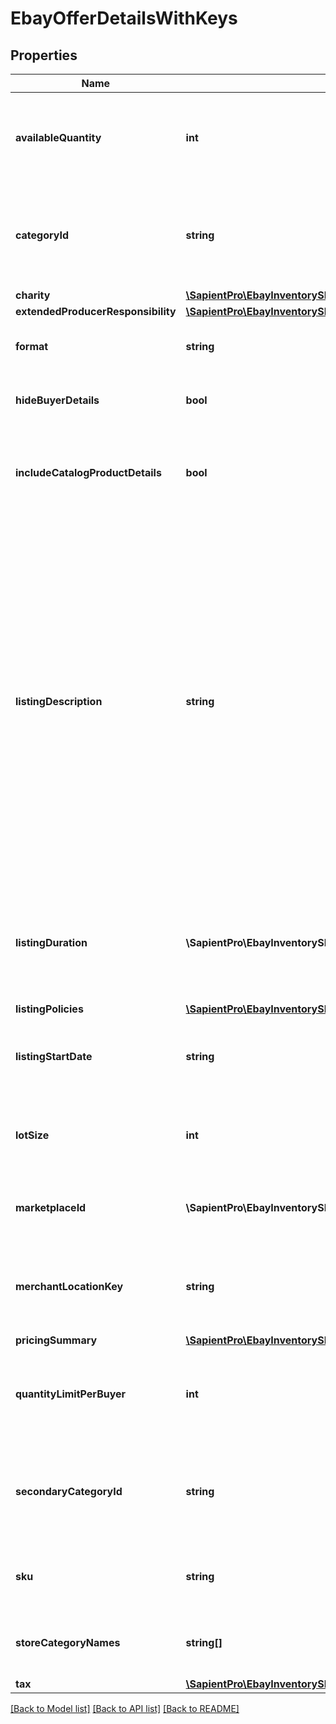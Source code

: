 # EbayOfferDetailsWithKeys

## Properties
| Name                               | Type                                                                                                        | Description                                                                                                                                                                                                                                                                                                                                                                                                                                                                                                                                                                                                                                                                                                                                                                                                                                                                                                                                                                                                                                                                                                                                                                                                                                                                                                                                                                                                                                                                                                                                                                                                                                                                                                                                                                                                                                                                                                                                                                                                                                                                                                                                                                                                                                                                                                                                                                                                                                                                                                                                                                                                                                                                                                                                                                                                                                                                                      | Notes      |
|------------------------------------|-------------------------------------------------------------------------------------------------------------|--------------------------------------------------------------------------------------------------------------------------------------------------------------------------------------------------------------------------------------------------------------------------------------------------------------------------------------------------------------------------------------------------------------------------------------------------------------------------------------------------------------------------------------------------------------------------------------------------------------------------------------------------------------------------------------------------------------------------------------------------------------------------------------------------------------------------------------------------------------------------------------------------------------------------------------------------------------------------------------------------------------------------------------------------------------------------------------------------------------------------------------------------------------------------------------------------------------------------------------------------------------------------------------------------------------------------------------------------------------------------------------------------------------------------------------------------------------------------------------------------------------------------------------------------------------------------------------------------------------------------------------------------------------------------------------------------------------------------------------------------------------------------------------------------------------------------------------------------------------------------------------------------------------------------------------------------------------------------------------------------------------------------------------------------------------------------------------------------------------------------------------------------------------------------------------------------------------------------------------------------------------------------------------------------------------------------------------------------------------------------------------------------------------------------------------------------------------------------------------------------------------------------------------------------------------------------------------------------------------------------------------------------------------------------------------------------------------------------------------------------------------------------------------------------------------------------------------------------------------------------------------------------|------------|
| **availableQuantity**              | **int**                                                                                                     | This integer value sets the quantity of the inventory item (specified by the &lt;strong&gt;sku&lt;/strong&gt; value) that will be available for purchase by buyers shopping on the eBay site specified in the &lt;strong&gt;marketplaceId&lt;/strong&gt; field. Quantity must be set to &lt;code&gt;1&lt;/code&gt; or more in order for the inventory item to be purchasable, but this field is not necessarily required, even for published offers, if the general quantity of the inventory item has already been set in the inventory item record.&lt;br/&gt;&lt;br/&gt; For auction listings, this value must be &lt;code&gt;1&lt;/code&gt;.                                                                                                                                                                                                                                                                                                                                                                                                                                                                                                                                                                                                                                                                                                                                                                                                                                                                                                                                                                                                                                                                                                                                                                                                                                                                                                                                                                                                                                                                                                                                                                                                                                                                                                                                                                                                                                                                                                                                                                                                                                                                                                                                                                                                                                                 | [optional] |
| **categoryId**                     | **string**                                                                                                  | The unique identifier of the eBay category that the product will be listed under. This field is not immediately required upon creating an offer, but will be required before publishing the offer. Sellers can use the &lt;a href&#x3D;\&quot;https://developer.ebay.com/api-docs/commerce/taxonomy/resources/category_tree/methods/getCategorySuggestions\&quot; target&#x3D;\&quot;_blank\&quot;&gt;getCategorySuggestions&lt;/a&gt; method of the Taxonomy API to retrieve suggested category ID values. The seller passes in a query string like \&quot;&lt;em&gt;iPhone 6&lt;/em&gt;\&quot;, and category ID values for suggested categories are returned in the response.                                                                                                                                                                                                                                                                                                                                                                                                                                                                                                                                                                                                                                                                                                                                                                                                                                                                                                                                                                                                                                                                                                                                                                                                                                                                                                                                                                                                                                                                                                                                                                                                                                                                                                                                                                                                                                                                                                                                                                                                                                                                                                                                                                                                                  | [optional] |
| **charity**                        | [**\SapientPro\EbayInventorySDK\Models\Charity**](Charity.md)                                               |                                                                                                                                                                                                                                                                                                                                                                                                                                                                                                                                                                                                                                                                                                                                                                                                                                                                                                                                                                                                                                                                                                                                                                                                                                                                                                                                                                                                                                                                                                                                                                                                                                                                                                                                                                                                                                                                                                                                                                                                                                                                                                                                                                                                                                                                                                                                                                                                                                                                                                                                                                                                                                                                                                                                                                                                                                                                                                  | [optional] |
| **extendedProducerResponsibility** | [**\SapientPro\EbayInventorySDK\Models\ExtendedProducerResponsibility**](ExtendedProducerResponsibility.md) |                                                                                                                                                                                                                                                                                                                                                                                                                                                                                                                                                                                                                                                                                                                                                                                                                                                                                                                                                                                                                                                                                                                                                                                                                                                                                                                                                                                                                                                                                                                                                                                                                                                                                                                                                                                                                                                                                                                                                                                                                                                                                                                                                                                                                                                                                                                                                                                                                                                                                                                                                                                                                                                                                                                                                                                                                                                                                                  | [optional] |
| **format**                         | **string**                                                                                                  | This enumerated value indicates the listing format of the offer. &lt;br/&gt;&lt;br/&gt;Supported values are &lt;code&gt;FIXED_PRICE&lt;/code&gt; and &lt;code&gt;AUCTION&lt;/code&gt;. For implementation help, refer to &lt;a href&#x3D;&#x27;https://developer.ebay.com/api-docs/sell/inventory/types/slr:FormatTypeEnum&#x27;&gt;eBay API documentation&lt;/a&gt;                                                                                                                                                                                                                                                                                                                                                                                                                                                                                                                                                                                                                                                                                                                                                                                                                                                                                                                                                                                                                                                                                                                                                                                                                                                                                                                                                                                                                                                                                                                                                                                                                                                                                                                                                                                                                                                                                                                                                                                                                                                                                                                                                                                                                                                                                                                                                                                                                                                                                                                             | [optional] |
| **hideBuyerDetails**               | **bool**                                                                                                    | This field is included and set to &lt;code&gt;true&lt;/code&gt; if the seller wishes to create a private listing. &lt;br&gt;&lt;br&gt; Sellers may want to use this option when they believe that a listing&#x27;s potential bidders/buyers would not want their obfuscated user IDs (and feedback scores) exposed to other users.                                                                                                                                                                                                                                                                                                                                                                                                                                                                                                                                                                                                                                                                                                                                                                                                                                                                                                                                                                                                                                                                                                                                                                                                                                                                                                                                                                                                                                                                                                                                                                                                                                                                                                                                                                                                                                                                                                                                                                                                                                                                                                                                                                                                                                                                                                                                                                                                                                                                                                                                                               | [optional] |
| **includeCatalogProductDetails**   | **bool**                                                                                                    | This field indicates whether or not eBay product catalog details are applied to a listing. A value of &lt;code&gt;true&lt;/code&gt; indicates the listing corresponds to the eBay product associated with the provided product identifier. The product identifier is provided in &lt;strong&gt;createOrReplaceInventoryItem&lt;/strong&gt;.&lt;br/&gt;&lt;br/&gt; &lt;strong&gt;Default:&lt;/strong&gt; true&lt;p&gt;&lt;span class&#x3D;\&quot;tablenote\&quot;&gt;&lt;strong&gt;Note:&lt;/strong&gt; Though the &lt;strong&gt;includeCatalogProductDetails&lt;/strong&gt; parameter is not required to be submitted in the request, the parameter defaults to &lt;code&gt;true&lt;/code&gt; if omitted.&lt;/span&gt;&lt;/p&gt;                                                                                                                                                                                                                                                                                                                                                                                                                                                                                                                                                                                                                                                                                                                                                                                                                                                                                                                                                                                                                                                                                                                                                                                                                                                                                                                                                                                                                                                                                                                                                                                                                                                                                                                                                                                                                                                                                                                                                                                                                                                                                                                                                                 | [optional] |
| **listingDescription**             | **string**                                                                                                  | The text in this field is (published offers), or will become (unpublished offers) the description of the eBay listing. This field is not immediately required for an unpublished offer, but will be required before publishing the offer. Note that if the &lt;strong&gt;listingDescription&lt;/strong&gt; field was omitted in the &lt;strong&gt;createOffer&lt;/strong&gt; call for the offer, the offer entity should have picked up the text provided in the &lt;strong&gt;product.description&lt;/strong&gt; field of the inventory item record, or if the inventory item is part of a group, the offer entity should have picked up the text provided in the &lt;strong&gt;description&lt;/strong&gt; field of the inventory item group record.&lt;br/&gt;&lt;br/&gt;HTML tags and markup can be used in listing descriptions, but each character counts toward the max length limit.&lt;br/&gt;&lt;br/&gt;&lt;span class&#x3D;\&quot;tablenote\&quot;&gt; &lt;strong&gt;Note:&lt;/strong&gt; To ensure that their short listing description is optimized when viewed on mobile devices, sellers should strongly consider using eBay&#x27;s &lt;a href&#x3D;\&quot;https://pages.ebay.com/sell/itemdescription/customizeyoursummary.html\&quot; target&#x3D;\&quot;_blank\&quot;&gt;View Item description summary feature&lt;/a&gt; when listing their items. Keep in mind that the &#x27;short&#x27; listing description is what prospective buyers first see when they view the listing on a mobile device. The &#x27;full&#x27; listing description is also available to mobile users when they click on the short listing description, but the full description is not automatically optimized for viewing in mobile devices, and many users won&#x27;t even drill down to the full description.&lt;br&gt;&lt;br&gt; Using HTML div and span tag attributes, this feature allows sellers to customize and fully control the short listing description that is displayed to prospective buyers when viewing the listing on a mobile device. The short listing description on mobile devices is limited to 800 characters, and whenever the full listing description (provided in this field, in UI, or seller tool) exceeds this limit, eBay uses a special algorithm to derive the best possible short listing description within the 800-character limit. However, due to some short listing description content being removed, it is definitely not ideal for the seller, and could lead to a bad buyer experience and possibly to a Significantly not as described (SNAD) case, since the buyer may not get complete details on the item when viewing the short listing description. See the eBay help page for more details on using the HTML div and span tags.&lt;/span&gt;&lt;br&gt;&lt;br&gt;&lt;strong&gt;Max length&lt;/strong&gt;: 500000 (which includes HTML markup/tags) | [optional] |
| **listingDuration**                | **\SapientPro\EbayInventorySDK\Enums\ListingDurationEnum**                                                  | This field indicates the number of days that the listing will be active. For fixed-price listings, this value must be set to &lt;code&gt;GTC&lt;/code&gt;, but auction listings support different listing durations.&lt;br /&gt;&lt;br /&gt; The GTC (Good &#x27;Til Cancelled) listings are automatically renewed each calendar month until the seller decides to end the listing.&lt;br /&gt;&lt;br /&gt;&lt;span class&#x3D;\&quot;tablenote\&quot;&gt; &lt;strong&gt;Note:&lt;/strong&gt; If the listing duration expires for an auction offer without a winning bidder, the listing then becomes available as a fixed-price offer and listing duration will be &lt;code&gt;GTC&lt;/code&gt;.&lt;/span&gt; For implementation help, refer to &lt;a href&#x3D;&#x27;https://developer.ebay.com/api-docs/sell/inventory/types/slr:ListingDurationEnum&#x27;&gt;eBay API documentation&lt;/a&gt;                                                                                                                                                                                                                                                                                                                                                                                                                                                                                                                                                                                                                                                                                                                                                                                                                                                                                                                                                                                                                                                                                                                                                                                                                                                                                                                                                                                                                                                                                                                                                                                                                                                                                                                                                                                                                                                                                                                                                                                                | [optional] |
| **listingPolicies**                | [**\SapientPro\EbayInventorySDK\Models\ListingPolicies**](ListingPolicies.md)                               |                                                                                                                                                                                                                                                                                                                                                                                                                                                                                                                                                                                                                                                                                                                                                                                                                                                                                                                                                                                                                                                                                                                                                                                                                                                                                                                                                                                                                                                                                                                                                                                                                                                                                                                                                                                                                                                                                                                                                                                                                                                                                                                                                                                                                                                                                                                                                                                                                                                                                                                                                                                                                                                                                                                                                                                                                                                                                                  | [optional] |
| **listingStartDate**               | **string**                                                                                                  | This field can be used if the seller wants to specify a time in the future that the listing will become active on eBay. The timestamp supplied in this field should be in UTC format, and it should be far enough in the future so that the seller will have enought time to publish the listing with the &lt;strong&gt;publishOffer&lt;/strong&gt; method.&lt;br&gt;&lt;br&gt; This field is optional. If this field is not provided, the listing starts immediately after a successful &lt;strong&gt;publishOffer&lt;/strong&gt; method.                                                                                                                                                                                                                                                                                                                                                                                                                                                                                                                                                                                                                                                                                                                                                                                                                                                                                                                                                                                                                                                                                                                                                                                                                                                                                                                                                                                                                                                                                                                                                                                                                                                                                                                                                                                                                                                                                                                                                                                                                                                                                                                                                                                                                                                                                                                                                       | [optional] |
| **lotSize**                        | **int**                                                                                                     | This field is only applicable if the listing is a lot listing. A lot listing is a listing that has multiple quantity of the same item, such as four identical tires being sold as a single offer, or it can be a mixed lot of similar items, such as used clothing items or an assortment of baseball cards. Whether the lot listing involved identical items or a mixed lot, the integer value passed into this field is the total number of items in the lot. Lots can be used for auction and fixed-price listings.                                                                                                                                                                                                                                                                                                                                                                                                                                                                                                                                                                                                                                                                                                                                                                                                                                                                                                                                                                                                                                                                                                                                                                                                                                                                                                                                                                                                                                                                                                                                                                                                                                                                                                                                                                                                                                                                                                                                                                                                                                                                                                                                                                                                                                                                                                                                                                           | [optional] |
| **marketplaceId**                  | **\SapientPro\EbayInventorySDK\Enums\MarketplaceEnum**                                                      | This enumeration value is the unique identifier of the eBay site for which the offer will be made available. See &lt;strong&gt;MarketplaceEnum&lt;/strong&gt; for the list of supported enumeration values. This field is required. For implementation help, refer to &lt;a href&#x3D;&#x27;https://developer.ebay.com/api-docs/sell/inventory/types/slr:MarketplaceEnum&#x27;&gt;eBay API documentation&lt;/a&gt;                                                                                                                                                                                                                                                                                                                                                                                                                                                                                                                                                                                                                                                                                                                                                                                                                                                                                                                                                                                                                                                                                                                                                                                                                                                                                                                                                                                                                                                                                                                                                                                                                                                                                                                                                                                                                                                                                                                                                                                                                                                                                                                                                                                                                                                                                                                                                                                                                                                                               | [optional] |
| **merchantLocationKey**            | **string**                                                                                                  | The unique identifier of a merchant&#x27;s inventory location (where the inventory item in the offer is located). A &lt;strong&gt;merchantLocationKey&lt;/strong&gt; value is established when the merchant creates an inventory location using the &lt;strong&gt;createInventoryLocation&lt;/strong&gt; call. To get more information about inventory locations, the &lt;strong&gt;getInventoryLocation&lt;/strong&gt; call can be used.&lt;br/&gt;&lt;br/&gt;This field is not initially required upon first creating an offer, but will become required before an offer can be published.&lt;br/&gt;&lt;br/&gt;&lt;b&gt;Max length&lt;/b&gt;: 36                                                                                                                                                                                                                                                                                                                                                                                                                                                                                                                                                                                                                                                                                                                                                                                                                                                                                                                                                                                                                                                                                                                                                                                                                                                                                                                                                                                                                                                                                                                                                                                                                                                                                                                                                                                                                                                                                                                                                                                                                                                                                                                                                                                                                                              | [optional] |
| **pricingSummary**                 | [**\SapientPro\EbayInventorySDK\Models\PricingSummary**](PricingSummary.md)                                 |                                                                                                                                                                                                                                                                                                                                                                                                                                                                                                                                                                                                                                                                                                                                                                                                                                                                                                                                                                                                                                                                                                                                                                                                                                                                                                                                                                                                                                                                                                                                                                                                                                                                                                                                                                                                                                                                                                                                                                                                                                                                                                                                                                                                                                                                                                                                                                                                                                                                                                                                                                                                                                                                                                                                                                                                                                                                                                  | [optional] |
| **quantityLimitPerBuyer**          | **int**                                                                                                     | This field is only applicable and set if the seller wishes to set a restriction on the purchase quantity per seller. If this field is set by the seller for the offer, then each distinct buyer may purchase up to, but not exceed the quantity specified for this field. So, if this field&#x27;s value is &lt;code&gt;5&lt;/code&gt;, each buyer may purchase between one to five of these products, and the purchases can occur in one multiple-quantity purchase, or over multiple transactions. If a buyer attempts to purchase one or more of these products, and the cumulative quantity will take the buyer beyond the quantity limit, that buyer will be blocked from that purchase. &lt;br/&gt;                                                                                                                                                                                                                                                                                                                                                                                                                                                                                                                                                                                                                                                                                                                                                                                                                                                                                                                                                                                                                                                                                                                                                                                                                                                                                                                                                                                                                                                                                                                                                                                                                                                                                                                                                                                                                                                                                                                                                                                                                                                                                                                                                                                        | [optional] |
| **secondaryCategoryId**            | **string**                                                                                                  | The unique identifier for a secondary category. This field is applicable if the seller decides to list the item under two categories. Sellers can use the &lt;a href&#x3D;\&quot;/api-docs/commerce/taxonomy/resources/category_tree/methods/getCategorySuggestions\&quot; target&#x3D;\&quot;_blank\&quot;&gt;getCategorySuggestions&lt;/a&gt; method of the Taxonomy API to retrieve suggested category ID values. A fee may be charged when adding a secondary category to a listing. &lt;br/&gt;&lt;br/&gt;&lt;span class&#x3D;\&quot;tablenote\&quot;&gt;&lt;strong&gt;Note:&lt;/strong&gt; You cannot list &lt;strong&gt;US eBay Motors&lt;/strong&gt; vehicles in two categories. However, you can list &lt;strong&gt;Parts &amp; Accessories&lt;/strong&gt; in two categories.&lt;/span&gt;                                                                                                                                                                                                                                                                                                                                                                                                                                                                                                                                                                                                                                                                                                                                                                                                                                                                                                                                                                                                                                                                                                                                                                                                                                                                                                                                                                                                                                                                                                                                                                                                                                                                                                                                                                                                                                                                                                                                                                                                                                                                                              | [optional] |
| **sku**                            | **string**                                                                                                  | This is the seller-defined SKU value of the product that will be listed on the eBay site (specified in the &lt;strong&gt;marketplaceId&lt;/strong&gt; field). Only one offer (in unpublished or published state) may exist for each &lt;strong&gt;sku&lt;/strong&gt;/&lt;strong&gt;marketplaceId&lt;/strong&gt;/&lt;strong&gt;format&lt;/strong&gt; combination. This field is required.&lt;br/&gt;&lt;br/&gt;&lt;strong&gt;Max Length&lt;/strong&gt;: 50&lt;br/&gt;                                                                                                                                                                                                                                                                                                                                                                                                                                                                                                                                                                                                                                                                                                                                                                                                                                                                                                                                                                                                                                                                                                                                                                                                                                                                                                                                                                                                                                                                                                                                                                                                                                                                                                                                                                                                                                                                                                                                                                                                                                                                                                                                                                                                                                                                                                                                                                                                                             | [optional] |
| **storeCategoryNames**             | **string[]**                                                                                                | This container is used if the seller would like to place the inventory item into one or two eBay store categories that the seller has set up for their eBay store. The string value(s) passed in to this container will be the full path(s) to the eBay store categories, as shown below:&lt;br&gt; &lt;pre&gt;&lt;code&gt;\&quot;storeCategoryNames\&quot;: [&lt;br/&gt; \&quot;/Fashion/Men/Shirts\&quot;, &lt;br/&gt; \&quot;/Fashion/Men/Accessories\&quot; ], &lt;/pre&gt;&lt;/code&gt;                                                                                                                                                                                                                                                                                                                                                                                                                                                                                                                                                                                                                                                                                                                                                                                                                                                                                                                                                                                                                                                                                                                                                                                                                                                                                                                                                                                                                                                                                                                                                                                                                                                                                                                                                                                                                                                                                                                                                                                                                                                                                                                                                                                                                                                                                                                                                                                                     | [optional] |
| **tax**                            | [**\SapientPro\EbayInventorySDK\Models\Tax**](Tax.md)                                                       |                                                                                                                                                                                                                                                                                                                                                                                                                                                                                                                                                                                                                                                                                                                                                                                                                                                                                                                                                                                                                                                                                                                                                                                                                                                                                                                                                                                                                                                                                                                                                                                                                                                                                                                                                                                                                                                                                                                                                                                                                                                                                                                                                                                                                                                                                                                                                                                                                                                                                                                                                                                                                                                                                                                                                                                                                                                                                                  | [optional] |

[[Back to Model list]](../../README.md#documentation-for-models) [[Back to API list]](../../README.md#documentation-for-api-endpoints) [[Back to README]](../../README.md)

